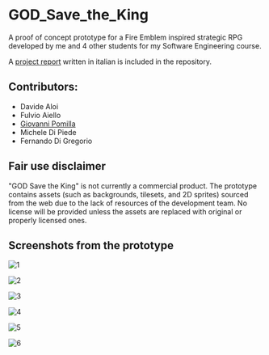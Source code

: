 # GOD_Save_the_King
 A proof of concept prototype for a Fire Emblem inspired strategic RPG developed by me and 4 other students for my Software Engineering course.

A [project report](Relazione%20Progetto.docx) written in italian is included in the repository.

## Contributors:
- Davide Aloi 
- Fulvio Aiello
- [Giovanni Pomilla](https://github.com/GiovanniPomilla)
- Michele Di Piede
- Fernando Di Gregorio

## Fair use disclaimer
"GOD Save the King" is not currently a commercial product.
The prototype contains assets (such as backgrounds, tilesets, and 2D sprites) sourced from the web due to the lack of resources of the development team.
No license will be provided unless the assets are replaced with original or properly licensed ones.

## Screenshots from the prototype
![1](https://github.com/AloiDavide/GOD_Save_the_King/blob/main/screens/1.jpg?raw=true)

![2](https://github.com/AloiDavide/GOD_Save_the_King/blob/main/screens/2.jpg?raw=true)

![3](https://github.com/AloiDavide/GOD_Save_the_King/blob/main/screens/3.jpg?raw=true)

![4](https://github.com/AloiDavide/GOD_Save_the_King/blob/main/screens/4.jpg?raw=true)

![5](https://github.com/AloiDavide/GOD_Save_the_King/blob/main/screens/5.jpg?raw=true)

![6](https://github.com/AloiDavide/GOD_Save_the_King/blob/main/screens/6.jpg?raw=true)